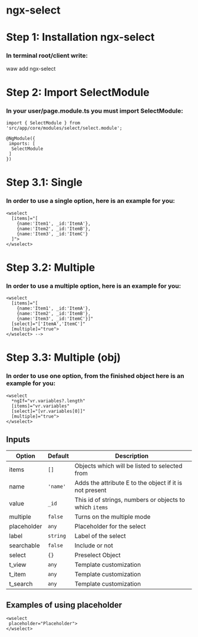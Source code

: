 # ngx-select

# Step 1: Installation ngx-select
### In terminal root/client write:
waw add ngx-select

# Step 2: Import SelectModule
### In your user/page.module.ts you must import SelectModule:
```
import { SelectModule } from 'src/app/core/modules/select/select.module';

@NgModule({
 imports: [
  SelectModule
 ]
})
```

# Step 3.1: Single
### In order to use a single option, here is an example for you:
```
<wselect
  [items]="[
    {name:'Item1', _id:'ItemA'},
    {name:'Item2', _id:'ItemB'},
    {name:'Item3', _id:'ItemC'}
  ]">
</wselect>
```

# Step 3.2: Multiple
### In order to use a multiple option, here is an example for you:
```
<wselect
  [items]="[
    {name:'Item1', _id:'ItemA'},
    {name:'Item2', _id:'ItemB'},
    {name:'Item3', _id:'ItemC'}]"
  [select]="['ItemA','ItemC']"
  [multiple]="true">
</wselect> -->
```

# Step 3.3: Multiple (obj)
### In order to use one option, from the finished object here is an example for you:
```
<wselect
  *ngIf="vr.variables?.length"
  [items]="vr.variables"
  [select]="[vr.variables[0]]"
  [multiple]="true">
</wselect>
```

## Inputs

| Option        | Default                         | Description               |
| ------------- |---------------------------------| --------------------------|
| items         | `[]`                            | Objects which will be listed to selected from |
| name          | `'name'`                        | Adds the attribute E to the object if it is not present|
| value         | `_id`                           | This id of strings, numbers or objects to which `items` |
| multiple      | `false`                         | Turns on the multiple mode |
| placeholder   | `any`                           | Placeholder for the select |
| label         | `string`                        | Label of the select |
| searchable    | `false`                         | Include or not |
| select        | `{}`                            | Preselect Object |
| t_view        | `any`                           | Template customization |
| t_item        | `any`                           | Template customization |
| t_search      | `any`                           | Template customization |

## Examples of using placeholder
```
<wselect
 placeholder="Placeholder">
</wselect>
```
